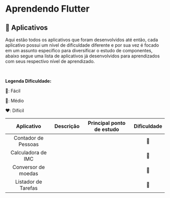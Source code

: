 <h1 class="center">Aprendendo Flutter</h1>

<h2>📱 Aplicativos</h2>
<p>Aqui estão todos os aplicativos que foram desenvolvidos até então, cada aplicativo possui um nível de dificuldade diferente e por sua vez é focado em um assunto específico para diversificar o estudo de componentes, abaixo segue uma lista de aplicativos já desenvolvidos para aprendizados com seus respectivo nível de aprendizado.</p><br>

<p><b>Legenda Dificuldade:</b></p>
<p>💚: Fácil<br></p>
<p>💛: Médio<br></p>
<p>❤️: Difícil</p>

<table>
  <thead>
    <tr>
      <th>
        Aplicativo
      </th>
      <th>
        Descrição
      </th>
      <th>
        Principal ponto de estudo
      </th>
      <th>
        Dificuldade
      </th>      
    </tr>         
  </thead>
  <tbody>
    <tr>
      <td align="center">
        Contador de Pessoas
      </td>
      <td>
      </td>
      <td>
      </td>
      <td align="center">
        💚
      </td>     
    </tr>
    <tr>
      <td align="center">
        Calculadora de IMC
      </td>
      <td>				
      </td>
      <td>
      </td>
      <td align="center">
        💚
      </td>      
    </tr>
    <tr>
      <td align="center">
        Conversor de moedas
      </td>
      <td>
      </td>
      <td>
      </td>
      <td align="center">
        💚
      </td>         
    </tr>
    <tr>
       <td align="center">
        Listador de Tarefas
      </td>
      <td>
      </td>
      <td>
      </td>
      <td align="center">
        💛
      </td>
    </tr>
  </tbody>
</table>
